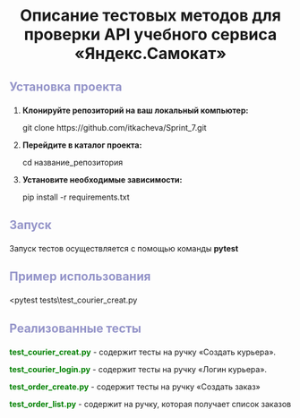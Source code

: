 
<h1 align="center"><a>Описание тестовых методов для проверки API учебного сервиса «Яндекс.Самокат»</a></h1>

## <p style="color:#9595c9">Установка проекта</p>
1. <b>Клонируйте репозиторий на ваш локальный компьютер:</b>
   <p>git clone https://github.com/itkacheva/Sprint_7.git</p>
2. <b>Перейдите в каталог проекта:</b>
   <p>cd название_репозитория</p>
3. <b>Установите необходимые зависимости:</b>
   <p>pip install -r requirements.txt</p>
## <p style="color:#9595c9">Запуск</p>
Запуск тестов осуществляется с помощью команды <b> pytest</b>
## <p style="color:#9595c9">Пример использования</p>
<pytest tests\test_courier_creat.py
## <p style="color:#9595c9">Реализованные тесты</p>
<p><b style="color:green"> test_courier_creat.py</b> - содержит тесты на ручку «Создать курьера».</p>
<p><b style="color:green">test_courier_login.py</b> - содержит тесты на ручку «Логин курьера».</p>
<p><b style="color:green">test_order_create.py</b> - содержит тесты на ручку «Создать заказ»</p>
<p><b style="color:green">test_order_list.py</b> - содержит на ручку, которая получает список заказов</p>